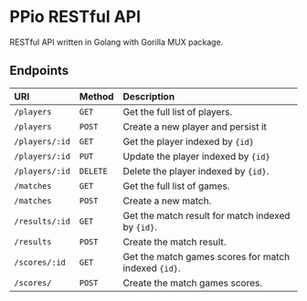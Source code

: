 # PPio RESTful API
RESTful API written in Golang with Gorilla MUX package. 

## Endpoints

| URI            | Method   | Description                                          |
| :------------- | :------- | :--------------------------------------------------- |
| `/players`     | `GET`    | Get the full list of players.                        |
| `/players`     | `POST`   | Create a new player and persist it                   |
| `/players/:id` | `GET`    | Get the player indexed by `{id}`                     |
| `/players/:id` | `PUT`    | Update the player indexed by `{id}`                  |
| `/players/:id` | `DELETE` | Delete the player indexed by `{id}`.                 |
| `/matches`     | `GET`    | Get the full list of games.                          |
| `/matches`     | `POST`   | Create a new match.                                  |
| `/results/:id` | `GET`    | Get the match result for match indexed by `{id}`.    |
| `/results`     | `POST`   | Create the match result.                             |
| `/scores/:id`  | `GET`    | Get the match games scores for match indexed `{id}`. |
| `/scores/`     | `POST`   | Create the match games scores.                       |
